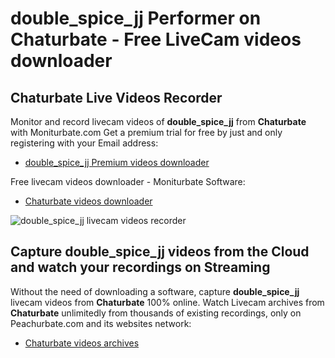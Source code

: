 # double_spice_jj Performer on Chaturbate - Free LiveCam videos downloader

## Chaturbate Live Videos Recorder

Monitor and record livecam videos of **double_spice_jj** from **Chaturbate** with Moniturbate.com
Get a premium trial for free by just and only registering with your Email address:
* [double_spice_jj Premium videos downloader](https://moniturbate.com/request-demo-licence-key.html)

Free livecam videos downloader - Moniturbate Software:
* [Chaturbate videos downloader](https://moniturbate.com/moniturbate-download-software.html)

![double_spice_jj livecam videos recorder](https://peachurnet.com/templates/moniturbate-software.png)


## Capture double_spice_jj videos from the Cloud and watch your recordings on Streaming

Without the need of downloading a software, capture **double_spice_jj** livecam videos from **Chaturbate** 100% online.
Watch Livecam archives from **Chaturbate** unlimitedly from thousands of existing recordings, only on Peachurbate.com and its websites network:
* [Chaturbate videos archives](https://peachurnet.com/)